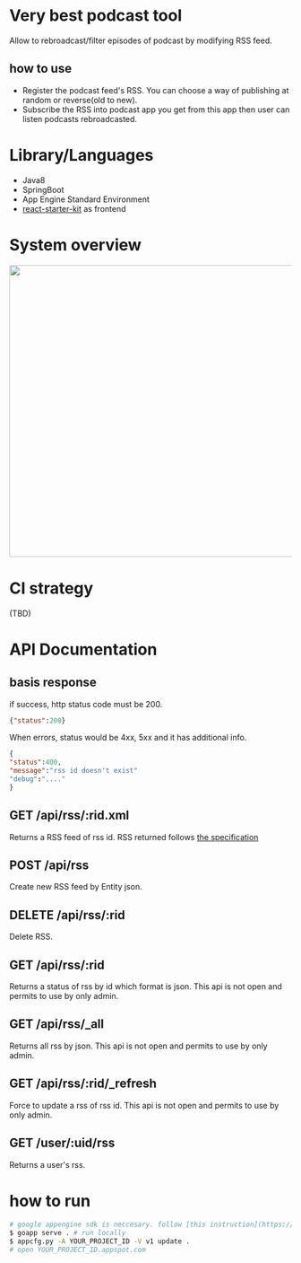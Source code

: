 
Very best podcast tool
====

Allow to rebroadcast/filter episodes of podcast by modifying RSS feed.

## how to use

* Register the podcast feed's RSS. You can choose a way of publishing at random or reverse(old to new).
* Subscribe the RSS into podcast app you get from this app then user can listen podcasts rebroadcasted.


Library/Languages
===
* Java8
* SpringBoot
* App Engine Standard Environment
* [react-starter-kit](https://github.com/kriasoft/react-starter-kit) as frontend

System overview
===
<img src="https://i.gyazo.com/55f3295e619ef684ca45f982ddd81734.png" width=520px />

CI strategy
====
(TBD)

API Documentation
===

## basis response

if success, http status code must be 200.

```json
{"status":200}
```

When errors, status would be 4xx, 5xx and it has additional info.

```json
{
"status":400,
"message":"rss id doesn't exist"
"debug":"...."
}
```


## GET /api/rss/:rid.xml

Returns a RSS feed of rss id.
RSS returned follows [the specification]()


## POST /api/rss

Create new RSS feed by Entity json.

## DELETE /api/rss/:rid

Delete RSS.

## GET /api/rss/:rid

Returns a status of rss by id which format is json.
This api is not open and permits to use by only admin.

## GET /api/rss/_all

Returns all rss by json.
This api is not open and permits to use by only admin.

## GET /api/rss/:rid/_refresh

Force to update a rss of rss id.
This api is not open and permits to use by only admin.

## GET /user/:uid/rss

Returns a user's rss.


how to run
===

```bash
# google appengine sdk is neccesary. follow [this instruction](https://cloud.google.com/appengine/docs/standard/go/download_
$ goapp serve . # run locally
$ appcfg.py -A YOUR_PROJECT_ID -V v1 update .
# open YOUR_PROJECT_ID.appspot.com
```
